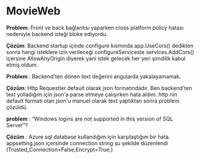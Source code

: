# MovieWeb

**Problem**: Front ve back bağlantısı yaparken cross platform policy hatası nedeniyle backend isteği bloke ediyordu. 

**Çözüm**: Backend startup içinde configure kısmında app.UseCors() dedikten sonra hangi isteklere izin verileceği configureServiceste services.AddCors() içersine AllowAnyOrigin diyerek yani istek gelecek her yeri şimdilik kabul etmiş oldum.

**Problem** : Backend'ten dönen text değerini angularda yakalayamamak.

**Çözüm**: Http Requestler default olarak json formatındadır. Ben backend'ten text  yolladığım için json'a parse etmeye çalışırken hata aldım. http nin default formatı olan json'u manuel olarak text yaptıktan sonra problem çözüldü.

**problem** : “Windows logins are not supported in this version of SQL Server”?

**Çözüm** : Azure sql database kullandığım için karşılaştığım bir hata. appsetting.json içersinde connection string şu şekilde düzenlendi (Trusted_Connection=False;Encrypt=True;)

